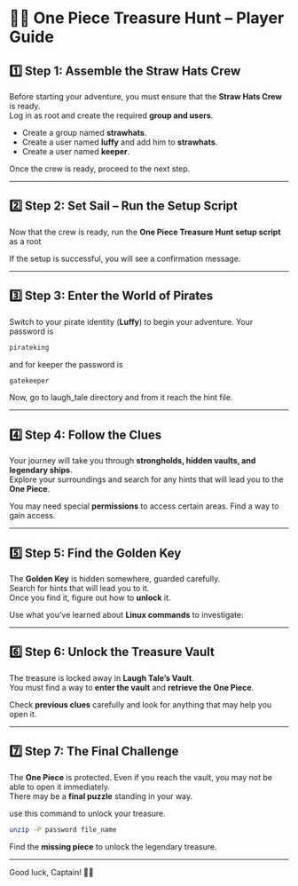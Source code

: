 # 🏴‍☠️ One Piece Treasure Hunt – Player Guide

## **1️⃣ Step 1: Assemble the Straw Hats Crew**
Before starting your adventure, you must ensure that the **Straw Hats Crew** is ready.  
Log in as root and create the required **group and users**.

- Create a group named **strawhats**.
- Create a user named **luffy** and add him to **strawhats**.
- Create a user named **keeper**.

Once the crew is ready, proceed to the next step.

---

## **2️⃣ Step 2: Set Sail – Run the Setup Script**
Now that the crew is ready, run the **One Piece Treasure Hunt setup script** as a root

If the setup is successful, you will see a confirmation message.

---

## **3️⃣ Step 3: Enter the World of Pirates**
Switch to your pirate identity (**Luffy**) to begin your adventure.
Your password is 
```bash
pirateking
```
and for keeper the password is
```bash
gatekeeper
```
Now, go to laugh_tale directory and from it reach the hint file.

---

## **4️⃣ Step 4: Follow the Clues**
Your journey will take you through **strongholds, hidden vaults, and legendary ships**.  
Explore your surroundings and search for any hints that will lead you to the **One Piece**.

You may need special **permissions** to access certain areas. Find a way to gain access.

---

## **5️⃣ Step 5: Find the Golden Key**
The **Golden Key** is hidden somewhere, guarded carefully.  
Search for hints that will lead you to it.  
Once you find it, figure out how to **unlock** it.

Use what you’ve learned about **Linux commands** to investigate:

---

## **6️⃣ Step 6: Unlock the Treasure Vault**
The treasure is locked away in **Laugh Tale’s Vault**.  
You must find a way to **enter the vault** and **retrieve the One Piece**.

Check **previous clues** carefully and look for anything that may help you open it.

---

## **7️⃣ Step 7: The Final Challenge**
The **One Piece** is protected. Even if you reach the vault, you may not be able to open it immediately.  
There may be a **final puzzle** standing in your way.

use this command to unlock your treasure.
```bash
unzip -P password file_name
```

Find the **missing piece** to unlock the legendary treasure.

---


Good luck, Captain! 🏴‍☠️
